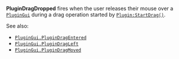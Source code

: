**PluginDragDropped** fires when the user releases their mouse over a
[`PluginGui`](https://create.roblox.com/docs/reference/engine/classes/PluginGui) during a drag operation started by
[`Plugin:StartDrag()`](https://create.roblox.com/docs/reference/engine/classes/Plugin#StartDrag).

See also:

- [`PluginGui.PluginDragEntered`](https://create.roblox.com/docs/reference/engine/classes/PluginGui#PluginDragEntered)
- [`PluginGui.PluginDragLeft`](https://create.roblox.com/docs/reference/engine/classes/PluginGui#PluginDragLeft)
- [`PluginGui.PluginDragMoved`](https://create.roblox.com/docs/reference/engine/classes/PluginGui#PluginDragMoved)